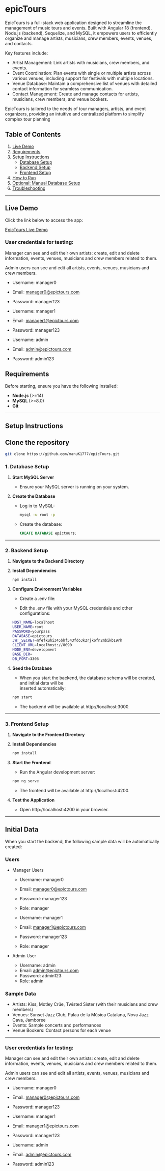 # epicTours

EpicTours is a full-stack web application designed to streamline the management of music tours and events. Built with Angular 18 (frontend), Node.js (backend), Sequelize, and MySQL, it empowers users to efficiently organize and manage artists, musicians, crew members, events, venues, and contacts.

Key features include:

- Artist Management: Link artists with musicians, crew members, and events.
- Event Coordination: Plan events with single or multiple artists across
  various venues, including support for festivals with multiple locations.
- Venue Database: Maintain a comprehensive list of venues with detailed
  contact information for seamless communication.
- Contact Management: Create and manage contacts for artists, musicians, crew
  members, and venue bookers.

EpicTours is tailored to the needs of tour managers, artists, and event organizers, providing an intuitive and centralized platform to simplify complex tour planning​

## Table of Contents

1. [Live Demo](#live-demo)
2. [Requirements](#requirements)
3. [Setup Instructions](#setup-instructions)
   - [Database Setup](#database-setup)
   - [Backend Setup](#backend-setup)
   - [Frontend Setup](#frontend-setup)
4. [How to Run](#how-to-run)
5. [Optional: Manual Database Setup](#optional-manual-database-setup)
6. [Troubleshooting](#troubleshooting)

---

## Live Demo

Click the link below to access the app:

[EpicTours Live Demo](https://epictours-frontend-production.up.railway.app/)

### User credentials for testing:

Manager can see and edit their own artists: create, edit and delete information, events, venues, musicians and crew members related to them.

Admin users can see and edit all artists, events, venues, musicians and crew members.

- Username: manager0
- Email: manager0@epictours.com
- Password: manager123

- Username: manager1
- Email: manager1@epictours.com
- Password: manager123

- Username: admin
- Email: admin@epictours.com
- Password: admin123

## Requirements

Before starting, ensure you have the following installed:

- **Node.js** (>=14)
- **MySQL** (>=8.0)
- **Git**

---

## Setup Instructions

## Clone the repository

```bash
git clone https://github.com/manuK1777/epicTours.git
```

### 1. Database Setup

1. **Start MySQL Server**

   - Ensure your MySQL server is running on your system.

2. **Create the Database**
   - Log in to MySQL:
     ```bash
     mysql -u root -p
     ```
   - Create the database:
     ```sql
     CREATE DATABASE epictours;
     ```

---

### 2. Backend Setup

1. **Navigate to the Backend Directory**

2. **Install Dependencies**
   ```bash
   npm install
   ```
3. **Configure Environment Variables**

   - Create a .env file:

   - Edit the .env file with your MySQL credentials and other configurations:

   ```bash
   HOST_NAME=localhost
   USER_NAME=root
   PASSWORD=yourpass
   DATABASE=epictours
   JWT_SECRET=mfefkuhi345bhf543fdo3k2rjkofn2mbikb19rh
   CLIENT_URL=localhost://8090
   NODE_ENV=development
   BASE_DIR=
   DB_PORT=3306
   ```

4. **Seed the Database**
   - When you start the backend, the database schema will be created, and initial data will be  
     inserted automatically:
   ```bash
   npm start
   ```
   - The backend will be available at http://localhost:3000.

---

### 3. Frontend Setup

1. **Navigate to the Frontend Directory**

2. **Install Dependencies**

   ```bash
   npm install
   ```

3. **Start the Frontend**

   - Run the Angular development server:

   ```bash
   npx ng serve
   ```

   - The frontend will be available at http://localhost:4200.

4. **Test the Application**
   - Open http://localhost:4200 in your browser.

---

## Initial Data

When you start the backend, the following sample data will be automatically created:

### Users

- Manager Users

  - Username: manager0
  - Email: manager0@epictours.com
  - Password: manager123
  - Role: manager

  - Username: manager1
  - Email: manager1@epictours.com
  - Password: manager123
  - Role: manager

- Admin User
  - Username: admin
  - Email: admin@epictours.com
  - Password: admin123
  - Role: admin

### Sample Data

- Artists: Kiss, Motley Crüe, Twisted Sister (with their musicians and crew members)
- Venues: Sunset Jazz Club, Palau de la Música Catalana, Nova Jazz Cava, Jamboree
- Events: Sample concerts and performances
- Venue Bookers: Contact persons for each venue

---

### User credentials for testing:

Manager can see and edit their own artists: create, edit and delete information, events, venues, musicians and crew members related to them.

Admin users can see and edit all artists, events, venues, musicians and crew members.

- Username: manager0
- Email: manager0@epictours.com
- Password: manager123

- Username: manager1
- Email: manager1@epictours.com
- Password: manager123

- Username: admin
- Email: admin@epictours.com
- Password: admin123
